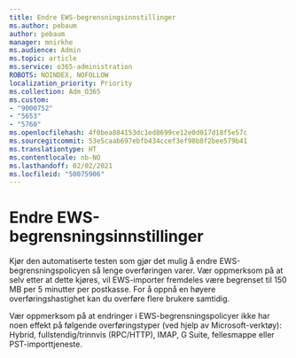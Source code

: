 ```yaml
---
title: Endre EWS-begrensningsinnstillinger
ms.author: pebaum
author: pebaum
manager: mnirkhe
ms.audience: Admin
ms.topic: article
ms.service: o365-administration
ROBOTS: NOINDEX, NOFOLLOW
localization_priority: Priority
ms.collection: Adm_O365
ms.custom:
- "9000752"
- "5653"
- "5760"
ms.openlocfilehash: 4f0bea884153dc1ed8699ce12e0d017d18f5e57c
ms.sourcegitcommit: 53e5caab697ebfb434ccef3ef98b8f2bee579b41
ms.translationtype: HT
ms.contentlocale: nb-NO
ms.lasthandoff: 02/02/2021
ms.locfileid: "50075906"
---
```

# <a name="changing-ews-throttling-settings"></a>Endre EWS-begrensningsinnstillinger

Kjør den automatiserte testen som gjør det mulig å endre EWS-begrensningspolicyen så lenge overføringen varer. Vær oppmerksom på at selv etter at dette kjøres, vil EWS-importer fremdeles være begrenset til 150 MB per 5 minutter per postkasse. For å oppnå en høyere overføringshastighet kan du overføre flere brukere samtidig.

Vær oppmerksom på at endringer i EWS-begrensningspolicyer ikke har noen effekt på følgende overføringstyper (ved hjelp av Microsoft-verktøy): Hybrid, fullstendig/trinnvis (RPC/HTTP), IMAP, G Suite, fellesmappe eller PST-importtjeneste.